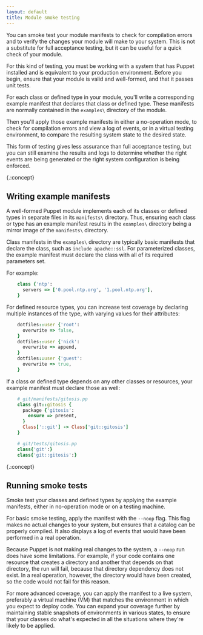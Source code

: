 ```yaml
---
layout: default
title: Module smoke testing
---
```


You can smoke test your module manifests to check for compilation errors and to verify the changes your module will make to your system. This is not a substitute for full acceptance testing, but it can be useful for a quick check of your module.


For this kind of testing, you must be working with a system that has Puppet installed and is equivalent to your production environment. Before you begin, ensure that your module is valid and well-formed, and that it passes unit tests.

For each class or defined type in your module, you'll write a corresponding example manifest that declares that class or defined type. These manifests are normally contained in the `examples\` directory of the module.

Then you'll apply those example manifests in either a no-operation mode, to check for compilation errors and view a log of events, or in a virtual testing environment, to compare the resulting system state to the desired state.

This form of testing gives less assurance than full acceptance testing, but you can still examine the results and logs to determine whether the right events are being generated or the right system configuration is being enforced. 

{.:concept}
## Writing example manifests

A well-formed Puppet module implements each of its classes or defined types in separate files in its `manifests\` directory. Thus, ensuring each class or type has an example manifest results in the `examples\` directory being a mirror image of the `manifests\` directory.

Class manifests in the `examples\` directory are typically basic manifests that declare the class, such as `include apache::ssl`. For parameterized classes, the example manifest must declare the class with all of its required parameters set.

For example: 

~~~ ruby
    class {'ntp':
      servers => ['0.pool.ntp.org', '1.pool.ntp.org'],
    }
~~~

For defined resource types, you can increase test coverage by declaring multiple instances of the type, with varying values for their attributes:

~~~ ruby
    dotfiles::user {'root':
      overwrite => false,
    }
    dotfiles::user {'nick':
      overwrite => append,
    }
    dotfiles::user {'guest':
      overwrite => true,
    }
~~~

If a class or defined type depends on any other classes or resources, your example manifest must declare those as well:

~~~ ruby
    # git/manifests/gitosis.pp
    class git::gitosis {
      package {'gitosis':
        ensure => present,
      }
      Class['::git'] -> Class['git::gitosis']
    }

    # git/tests/gitosis.pp
    class{'git':}
    class{'git::gitosis':}
~~~

{.:concept}
## Running smoke tests

Smoke test your classes and defined types by applying the example manifests, either in no-operation mode or on a testing machine.

For basic smoke testing, apply the manifest with the `--noop` flag. This flag makes no actual changes to your system, but ensures that a catalog can be properly compiled. It also displays a log of events that would have been performed in a real operation.

Because Puppet is not making real changes to the system, a `--noop` run does have some limitations. For example, if your code contains one resource that creates a directory and another that depends on that directory, the run will fail, because that directory dependency does not exist. In a real operation, however, the directory would have been created, so the code would not fail for this reason.

For more advanced coverage, you can apply the manifest to a live system, preferably a virtual machine (VM) that matches the environment in which you expect to deploy code. You can expand your coverage further by maintaining stable snapshots of environments in various states, to ensure that your classes do what's expected in all the situations where they're likely to be applied.
